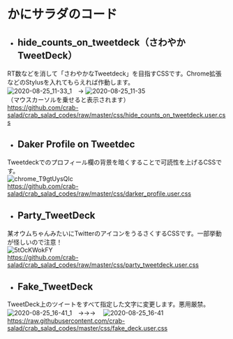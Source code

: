 # かにサラダのコード

* ## hide_counts_on_tweetdeck（さわやかTweetDeck）
RT数などを消して「さわやかなTweetdeck」を目指すCSSです。Chrome拡張などのStylusを入れてもらえれば作動します。  
![2020-08-25_11-33_1](https://user-images.githubusercontent.com/39154895/91116266-f06fe700-e6c6-11ea-8afe-1824b4ccc6e4.png)　→
![2020-08-25_11-35](https://user-images.githubusercontent.com/39154895/91116319-109fa600-e6c7-11ea-96b4-972ad0925a83.png)  
（マウスカーソルを乗せると表示されます）  
https://github.com/crab-salad/crab_salad_codes/raw/master/css/hide_counts_on_tweetdeck.user.css
  


* ## Daker Profile on Tweetdec
Tweetdeckでのプロフィール欄の背景を暗くすることで可読性を上げるCSSです。  
![chrome_T9gtUysQIc](https://user-images.githubusercontent.com/39154895/110268463-03b02780-8005-11eb-9242-5c6b381018a7.png)  
https://github.com/crab-salad/crab_salad_codes/raw/master/css/darker_profile.user.css
  


* ## Party_TweetDeck
某オウムちゃんみたいにTwitterのアイコンをうるさくするCSSです。一部挙動が怪しいので注意！  
![5tOcKWokFY](https://user-images.githubusercontent.com/39154895/91115224-b867a480-e6c4-11ea-8ad2-ae5a1e245781.gif)  
https://github.com/crab-salad/crab_salad_codes/raw/master/css/party_tweetdeck.user.css
  


* ## Fake_TweetDeck
TweetDeck上のツイートをすべて指定した文字に変更します。悪用厳禁。  
![2020-08-25_16-41_1](https://user-images.githubusercontent.com/39154895/91147346-17dca900-e6f3-11ea-95ff-f1f121b8bbfb.png)　→→→　
![2020-08-25_16-41](https://user-images.githubusercontent.com/39154895/91147348-18753f80-e6f3-11ea-86c2-65c481d127f4.png)
https://raw.githubusercontent.com/crab-salad/crab_salad_codes/master/css/fake_deck.user.css
